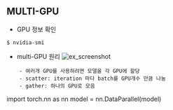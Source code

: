 MULTI-GPU
---
- GPU 정보 확인
```
$ nvidia-smi
```
- multi-GPU 원리
![ex_screenshot](img/multi-gpu-process.png)
```
    - 여러개 GPU를 사용하려면 모델을 각 GPU에 할당
    - scatter: iteration 마다 batch를 GPU개수 만큼 나눔
    - gather: 하나의 GPU로 모음

```
import torch.nn as nn
model = nn.DataParallel(model)
```
